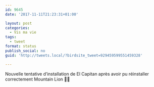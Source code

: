 ```yaml
---
id: 9645
date: '2017-11-11T21:23:31+01:00'

layout: post
categories:
  - Vis ma vie
tags:
  - tweet
format: status
publish_social: no
guid: 'http://tweets.local/?birdsite_tweet=929459599551459328'

---
```


Nouvelle tentative d’installation de El Capitan après avoir pu réinstaller correctement Mountain Lion 🤞🤞